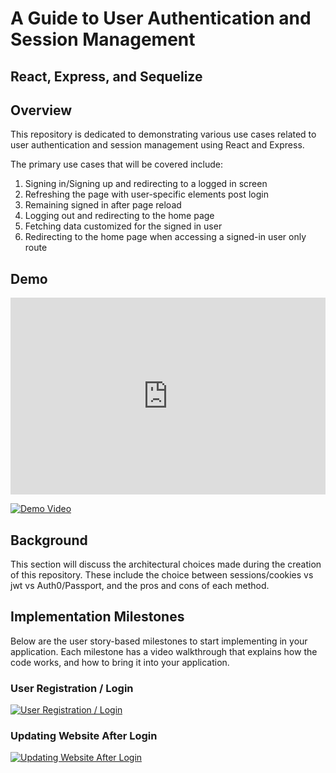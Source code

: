 # A Guide to User Authentication and Session Management
## React, Express, and Sequelize

## Overview
This repository is dedicated to demonstrating various use cases related to user authentication and session management using React and Express. 

The primary use cases that will be covered include:

1. Signing in/Signing up and redirecting to a logged in screen
2. Refreshing the page with user-specific elements post login
3. Remaining signed in after page reload
4. Logging out and redirecting to the home page
5. Fetching data customized for the signed in user
6. Redirecting to the home page when accessing a signed-in user only route

## Demo

<div style="position: relative; padding-bottom: 62.5%; height: 0;"><iframe src="https://www.loom.com/embed/4c4d8dbfdd944607b9dcb1938907affe?sid=ff4014e1-05fa-4d19-9c4a-eff9c37e2464" frameborder="0" webkitallowfullscreen mozallowfullscreen allowfullscreen style="position: absolute; top: 0; left: 0; width: 100%; height: 100%;"></iframe></div>

[![Demo Video](https://via.placeholder.com/900x600.png)](https://www.loom.com/share/yourvideoid "Demo Video - Click to Watch!")

## Background
This section will discuss the architectural choices made during the creation of this repository. These include the choice between sessions/cookies vs jwt vs Auth0/Passport, and the pros and cons of each method.

## Implementation Milestones
Below are the user story-based milestones to start implementing in your application. Each milestone has a video walkthrough that explains how the code works, and how to bring it into your application.

### User Registration / Login
[![User Registration / Login](https://via.placeholder.com/900x600.png)](https://www.loom.com/share/yourvideoid "User Registration / Login - Click to Watch!")

### Updating Website After Login
[![Updating Website After Login](https://via.placeholder.com/900x600.png)](https://www.loom.com/share/yourvideoid "Updating Website After Login - Click to Watch!")


